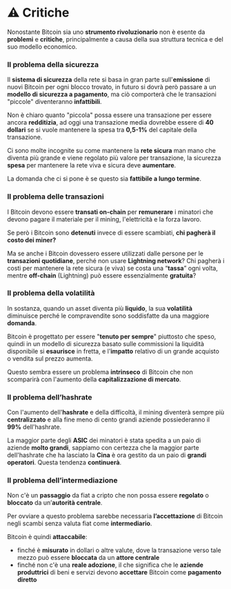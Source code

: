 # ⚠ Critiche

Nonostante Bitcoin sia uno **strumento rivoluzionario** non è esente da **problemi** e **critiche**, principalmente a causa della sua struttura tecnica e del suo modello economico.

### Il problema della sicurezza <a href="#il-problema-della-sicurezza" id="il-problema-della-sicurezza"></a>

Il **sistema di sicurezza** della rete si basa in gran parte sull'**emissione** di nuovi Bitcoin per ogni blocco trovato, in futuro si dovrà però passare a un **modello di sicurezza a pagamento**, ma ciò comporterà che le transazioni "piccole" diventeranno **infattibili**.

Non è chiaro quanto "piccola" possa essere una transazione per essere ancora **redditizia**, ad oggi una transazione media dovrebbe essere di **40 dollari** se si vuole mantenere la spesa tra **0,5-1%** del capitale della transazione.

Ci sono molte incognite su come mantenere la **rete sicura** man mano che diventa più grande e viene regolato più valore per transazione, la sicurezza **spesa** per mantenere la rete viva e sicura deve **aumentare**.

La domanda che ci si pone è se questo sia **fattibile a lungo termine**.

### Il problema delle transazioni <a href="#il-problema-delle-transazioni" id="il-problema-delle-transazioni"></a>

I Bitcoin devono essere **transati on-chain** per **remunerare** i minatori che devono pagare il materiale per il mining, l'elettricità e la forza lavoro.

Se però i Bitcoin sono **detenuti** invece di essere scambiati, **chi pagherà il costo dei miner?**

Ma se anche i Bitcoin dovessero essere utilizzati dalle persone per le **transazioni quotidiane**, perché non usare **Lightning network**? Chi pagherà i costi per mantenere la rete sicura (e viva) se costa una “**tassa**” ogni volta, mentre **off-chain** (Lightning) può essere essenzialmente **gratuita**?

### Il problema della volatilità <a href="#il-problema-della-volatilita" id="il-problema-della-volatilita"></a>

In sostanza, quando un asset diventa più **liquido**, la sua **volatilità** diminuisce perché le compravendite sono soddisfatte da una maggiore **domanda**.

Bitcoin è progettato per essere "**tenuto per sempre**" piuttosto che speso, quindi in un modello di sicurezza basato sulle commissioni la liquidità disponibile si **esaurisce** in fretta, e l'**impatto** relativo di un grande acquisto o vendita sul prezzo aumenta.

Questo sembra essere un problema **intrinseco** di Bitcoin che non scomparirà con l'aumento della **capitalizzazione di mercato**.

### Il problema dell’hashrate <a href="#il-problema-dellhashrate" id="il-problema-dellhashrate"></a>

Con l'aumento dell'**hashrate** e della difficoltà, il mining diventerà sempre più **centralizzato** e alla fine meno di cento grandi aziende possiederanno il **99%** dell'hashrate.

La maggior parte degli **ASIC** dei minatori è stata spedita a un paio di aziende **molto grandi**, sappiamo con certezza che la maggior parte dell'hashrate che ha lasciato la **Cina** è ora gestito da un paio di **grandi operatori**. Questa tendenza **continuerà**.

### Il problema dell’intermediazione <a href="#il-problema-dellintermediazione" id="il-problema-dellintermediazione"></a>

Non c'è un **passaggio** da fiat a cripto che non possa essere **regolato** o **bloccato** da un’**autorità centrale**.

Per ovviare a questo problema sarebbe necessaria **l’accettazione** di Bitcoin negli scambi senza valuta fiat come **intermediario**.

Bitcoin è quindi **attaccabile**:

* finché è **misurato** in dollari o altre valute, dove la transazione verso tale mezzo può essere **bloccata** da un **attore centrale**
* finché non c'è una **reale adozione**, il che significa che le **aziende produttrici** di beni e servizi devono **accettare** Bitcoin come **pagamento diretto**
